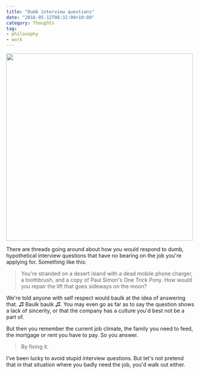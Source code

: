 ```yaml
---
title: "Dumb interview questions"
date: "2016-05-12T08:32:00+10:00"
category: Thoughts
tag:
- philosophy
- work
---
```

<p><img src="https://rubenerd.com/files/2016/railgun01_paper.jpg" srcset="https://rubenerd.com/files/2016/railgun01_paper.jpg 1x, https://rubenerd.com/files/2016/railgun01_paper@2x.png 2x" alt="" style="width:500px" /></p>

There are threads going around about how you would respond to dumb, hypothetical interview questions that have no bearing on the job you're applying for. Something like this:

> You're stranded on a desert island with a dead mobile phone charger, a toothbrush, and a copy of Paul Simon's One Trick Pony. How would you repair the lift that goes sideways on the moon?

We're told anyone with self respect would baulk at the idea of answering that. ♫ Baulk baulk ♫. You may even go as far as to say the question shows a lack of sincerity, or that the company has a culture you'd best not be a part of.

But then you remember the current job climate, the family you need to feed, the mortgage or rent you have to pay. So you answer.

> By fixing it.

I’ve been lucky to avoid stupid interview questions. But let's not pretend that in that situation where you badly need the job, you'd walk out either.

